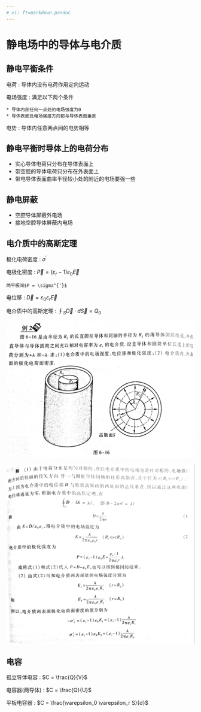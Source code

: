```yaml
---
# vi: ft=markdown.pandoc
---
```


# 静电场中的导体与电介质

## 静电平衡条件

电荷
: 导体内没有电荷作用定向运动

电场强度
: 满足以下两个条件

    * 导体内部任何一点处的电场强度为0
    * 导体表面处电场强度方向都与导体表面垂直

电势
: 导体内任意两点间的电势相等

## 静电平衡时导体上的电荷分布

* 实心导体电荷只分布在导体表面上
* 带空腔的导体电荷只分布在外表面上
* 带电导体表面曲率半径较小处的附近的电场要强一些

## 静电屏蔽

* 空腔导体屏蔽外电场
* 接地空腔导体屏蔽内电场

## 电介质中的高斯定理

极化电荷密度
: $\sigma^{'}$

电极化密度
: $\vec{P} = (\varepsilon_r - 1)\varepsilon_0 \vec{E}$

    两平板间$P = \sigma^{'}$

电位移
: $\vec{D} = \varepsilon_0 \varepsilon_r \vec{E}$

电介质中的高斯定理
: $\oint_S \vec{D} \cdot d\vec{S} = Q_0$

![](./images/conductors-and-dielectrics/example-01.jpg)

![](./images/conductors-and-dielectrics/example-02.jpg)

## 电容

孤立导体电容
: $C = \frac{Q}{V}$

电容器(两导体)
: $C = \frac{Q}{U}$

平板电容器
: $C = \frac{\varepsilon_0 \varepsilon_r S}{d}$
